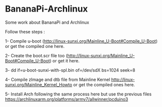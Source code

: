 # BananaPi-Archlinux
Some work about BananaPi and Archlinux

Follow these steps :

1- Compile u-boot (http://linux-sunxi.org/Mainline_U-Boot#Compile_U-Boot) or get the compiled one here.

2- Create the boot.scr file too (http://linux-sunxi.org/Mainline_U-Boot#Compile_U-Boot) or get it here. 

3- dd if=u-boot-sunxi-with-spl.bin of=/dev/sdX bs=1024 seek=8

4- Compile zImage and dtb file from Mainline Kernel http://linux-sunxi.org/Mainline_Kernel_Howto or get the compiled ones here. 

5- Install Arch following the same process here but use the previous files https://archlinuxarm.org/platforms/armv7/allwinner/pcduino3
	
